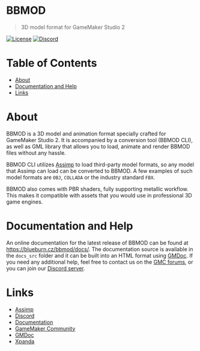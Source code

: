 # BBMOD
> 3D model format for GameMaker Studio 2

[![License](https://img.shields.io/github/license/blueburn-cz/BBMOD)](LICENSE)
[![Discord](https://img.shields.io/discord/298884075585011713?label=Discord)](https://discord.gg/v4Qf4Dq)

# Table of Contents
* [About](#about)
* [Documentation and Help](#documentation-and-help)
* [Links](#links)

# About
BBMOD is a 3D model and animation format specially crafted for GameMaker Studio 2. It is accompanied by a conversion tool (BBMOD CLI), as well as GML library that allows you to load, animate and render BBMOD files without any hassle.

BBMOD CLI utilizes [Assimp](https://github.com/assimp/assimp) to load third-party model formats, so any model that Assimp can load can be converted to BBMOD. A few examples of such model formats are `OBJ`, `COLLADA` or the industry standard `FBX`.

BBMOD also comes with PBR shaders, fully supporting metallic workflow. This makes it compatible with assets that you would use in professional 3D game engines.

# Documentation and Help
An online documentation for the latest release of BBMOD can be found at https://blueburn.cz/bbmod/docs/. The documentation source is available in the `docs_src` folder and it can be built into an HTML format using [GMDoc](https://github.com/kraifpatrik/gmdoc). If you need any additional help, feel free to contact us on the [GMC forums](https://forum.yoyogames.com/index.php?threads/60628), or you can join our [Discord server](https://discord.gg/ep2BGPm).

# Links
* [Assimp](https://github.com/assimp/assimp)
* [Discord](https://discord.gg/ep2BGPm)
* [Documentation](https://blueburn.cz/bbmod/docs/)
* [GameMaker Community](https://forum.yoyogames.com/index.php?threads/60628)
* [GMDoc](https://github.com/kraifpatrik/gmdoc)
* [Xpanda](https://github.com/GameMakerDiscord/Xpanda)
